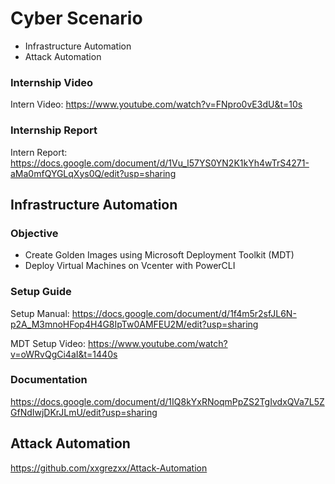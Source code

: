 Cyber Scenario
=============
* Infrastructure Automation
* Attack Automation

### Internship Video ###
Intern Video: https://www.youtube.com/watch?v=FNpro0vE3dU&t=10s

### Internship Report ###
Intern Report: https://docs.google.com/document/d/1Vu_l57YS0YN2K1kYh4wTrS4271-aMa0mfQYGLqXys0Q/edit?usp=sharing

Infrastructure Automation
---------------
### Objective ###
* Create Golden Images using Microsoft Deployment Toolkit (MDT)
* Deploy Virtual Machines on Vcenter with PowerCLI

### Setup Guide ###
Setup Manual: https://docs.google.com/document/d/1f4m5r2sfJL6N-p2A_M3mnoHFop4H4G8IpTw0AMFEU2M/edit?usp=sharing

MDT Setup Video: https://www.youtube.com/watch?v=oWRvQgCi4aI&t=1440s

### Documentation ###
https://docs.google.com/document/d/1IQ8kYxRNoqmPpZS2TgIvdxQVa7L5ZGfNdIwjDKrJLmU/edit?usp=sharing

Attack Automation
---------------
https://github.com/xxgrezxx/Attack-Automation
